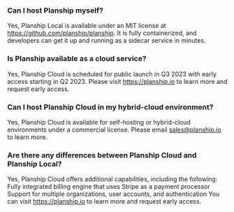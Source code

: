 ### Can I host Planship myself?
Yes, Planship Local is available under an MIT license at https://github.com/planship/planship. It is fully containerized, and developers can get it up and running as a sidecar service in minutes.

### Is Planship available as a cloud service?
Yes, Planship Cloud is scheduled for public launch in Q3 2023 with early access starting in Q2 2023. Please visit https://planship.io to learn more and request early access.

### Can I host Planship Cloud in my hybrid-cloud environment?
Yes, Planship Cloud is available for self-hosting or hybrid-cloud environments under a commercial license. Please email sales@planship.io to learn more.

### Are there any differences between Planship Cloud and Planship Local?
Yes, Planship Cloud offers additional capabilities, including the following:
Fully integrated billing engine that uses Stripe as a payment processor
Support for multiple organizations, user accounts, and authentication
You can visit https://planship.io to learn more and request early access.

